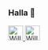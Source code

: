 ### Halla 🤙
<a href="https://dev.to/wquole">
  <img src="https://d2fltix0v2e0sb.cloudfront.net/dev-badge.svg" alt="William Kvaale's DEV Profile" height="30" width="30">
</a>
<a href="https://www.linkedin.com/in/williamkvaale/edit/about/">
  <img src="https://www.svgrepo.com/show/128403/linkedin.svg" alt="William Kvaale's LinmkedIn Profile" height="30" width="30">
</a>
       
<!--
**wQuole/wQuole** is a ✨ _special_ ✨ repository because its `README.md` (this file) appears on your GitHub profile.

Here are some ideas to get you started:

- 🔭 I’m currently working on ...
- 🌱 I’m currently learning ...
- 👯 I’m looking to collaborate on ...
- 🤔 I’m looking for help with ...
- 💬 Ask me about ...
- 📫 How to reach me: ...
- 😄 Pronouns: ...
- ⚡ Fun fact: ...
-->
